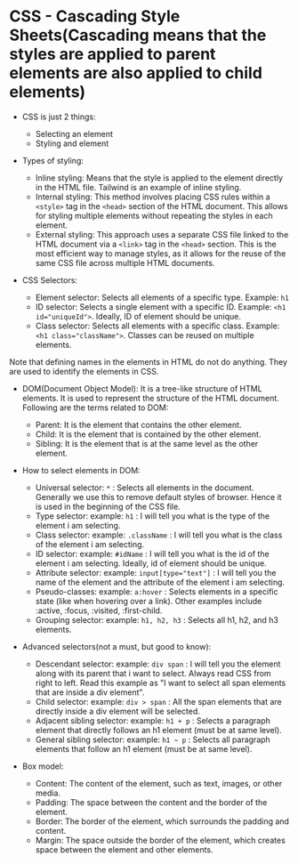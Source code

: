 # CSS - Cascading Style Sheets(Cascading means that the styles are applied to parent elements are also applied to child elements)

- CSS is just 2 things:

  - Selecting an element
  - Styling and element

- Types of styling:

  - Inline styling: Means that the style is applied to the element directly in the HTML file. Tailwind is an example of inline styling.
  - Internal styling: This method involves placing CSS rules within a `<style>` tag in the `<head>` section of the HTML document. This allows for styling multiple elements without repeating the styles in each element.
  - External styling: This approach uses a separate CSS file linked to the HTML document via a `<link>` tag in the `<head>` section. This is the most efficient way to manage styles, as it allows for the reuse of the same CSS file across multiple HTML documents.

- CSS Selectors:

  - Element selector: Selects all elements of a specific type. Example: `h1`
  - ID selector: Selects a single element with a specific ID. Example: `<h1 id="uniqueId">`. Ideally, ID of element should be unique.
  - Class selector: Selects all elements with a specific class. Example: `<h1 class="className">`. Classes can be reused on multiple elements.

Note that defining names in the elements in HTML do not do anything. They are used to identify the elements in CSS.

- DOM(Document Object Model): It is a tree-like structure of HTML elements. It is used to represent the structure of the HTML document. Following are the terms related to DOM:

  - Parent: It is the element that contains the other element.
  - Child: It is the element that is contained by the other element.
  - Sibling: It is the element that is at the same level as the other element.

- How to select elements in DOM:

  - Universal selector: `*` : Selects all elements in the document. Generally we use this to remove default styles of browser. Hence it is used in the beginning of the CSS file.
  - Type selector: example: `h1` : I will tell you what is the type of the element i am selecting.
  - Class selector: example: `.className` : I will tell you what is the class of the element i am selecting.
  - ID selector: example: `#idName` : I will tell you what is the id of the element i am selecting. Ideally, id of element should be unique.
  - Attribute selector: example: `input[type="text"]` : I will tell you the name of the element and the attribute of the element i am selecting.
  - Pseudo-classes: example: `a:hover` : Selects elements in a specific state (like when hovering over a link). Other examples include :active, :focus, :visited, :first-child.
  - Grouping selector: example: `h1, h2, h3` : Selects all h1, h2, and h3 elements.

- Advanced selectors(not a must, but good to know):

  - Descendant selector: example: `div span` : I will tell you the element along with its parent that i want to select. Always read CSS from right to left. Read this example as "I want to select all span elements that are inside a div element".
  - Child selector: example: `div > span` : All the span elements that are directly inside a div element will be selected.
  - Adjacent sibling selector: example: `h1 + p` : Selects a paragraph element that directly follows an h1 element (must be at same level).
  - General sibling selector: example: `h1 ~ p` : Selects all paragraph elements that follow an h1 element (must be at same level).

- Box model:

  - Content: The content of the element, such as text, images, or other media.
  - Padding: The space between the content and the border of the element.
  - Border: The border of the element, which surrounds the padding and content.
  - Margin: The space outside the border of the element, which creates space between the element and other elements.
